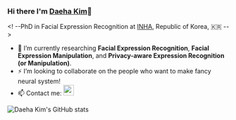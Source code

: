 ### Hi there I'm [Daeha Kim](https://kdhht2334.github.io)👋

<! --PhD in Facial Expression Recognition at [INHA](https://www.inha.ac.kr/sites/kr/index.do), Republic of Korea, 🇰🇷 -->

- 🌱 I’m currently researching __Facial Expression Recognition__, __Facial Expression Manipulation__, and __Privacy-aware Expression Recognition (or Manipulation)__.
- ⚡ I’m looking to collaborate on the people who want to make fancy neural system!
- 📫 Contact me: <a href="mailto:kdhht5022@gmail.com"><code><img src="https://upload.wikimedia.org/wikipedia/commons/4/4e/Mail_%28iOS%29.svg" width="24"/></code></a>

<!--
**kdhht2334/kdhht2334** is a ✨ _special_ ✨ repository because its `README.md` (this file) appears on your GitHub profile.

Here are some ideas to get you started:

- 🤔 I’m looking for help with ...
- 💬 Ask me about ...
- 📫 How to reach me: ...
- 😄 Pronouns: ...
- 👯 Fun fact: ...
-->

![Daeha Kim's GitHub stats](https://github-readme-stats.vercel.app/api?username=kdhht2334&show_icons=true&theme=tokyonight)
